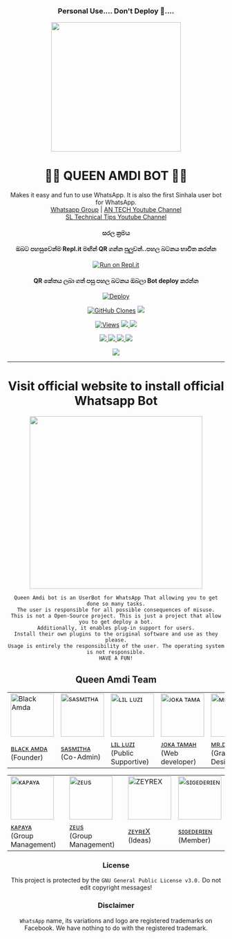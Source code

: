 <div align="center">
	
### Personal Use.... Don't Deploy 💎....
  <img src="https://i.ibb.co/r3wmpwr/LOGO.jpg" width="300" height="300">
  <h1>👸💎 QUEEN AMDI BOT 💎👸</h1>
</div>
<p align="center">
    Makes it easy and fun to use WhatsApp. It is also the first Sinhala user bot for WhatsApp.
    <br>
        <a href="https://chat.whatsapp.com/LYk6el7Ief41N2ypxVqcXD">Whatsapp Group</a> |
        <a href="https://www.youtube.com/channel/UCZx8U1EU95-Wn9mH4dn15vQ">AN TECH Youtube Channel</a>
    <br>
        <a href="https://www.youtube.com/SLTechnicalTips">SL Technical Tips Youtube Channel</a>
    <br>
</p>


<div align="center">

#### සරල ක්‍රමය

#### ඔබට පහසුවෙන්ම Repl.it මඟින් QR ගන්න පුලුවන්..පහල  බටනය භාවිත කරන්න
[![Run on Repl.it](https://repl.it/badge/github/quiec/whatsasena)](http://repl.it/@BlackAmda/Queen-Amdi-QR-Code)

#### QR කේතය ලබා ගත් පසු පහල බටනය ඔබලා Bot deploy කරන්න
[![Deploy](https://www.herokucdn.com/deploy/button.svg)](https://heroku.com/deploy?template=https://github.com/nico10acb/QueenAmdi)

<p align="center">
  <a href="https://github.com/nico10acb/QueenAmdi"><img alt="GitHub Clones" src="https://img.shields.io/badge/dynamic/json?style=flat-square&label=Docker pulls&query=count&url=https://github.com/agentnox/adadafafafaf/blob/main/automated_repo.json?raw=True&logo=github"></a>
  
  </a>
  <a href="https://github.com/nico10acb/QueenAmdi">
    <img src="https://img.shields.io/docker/image-size/fusuf/whatsasena?style=flat-square&logo=github&label=Image Size">
    
  </a>
</p>

<p align="center">

  <a href="https://github.com/nico10acb/QueenAmdi">
    <img src="https://hits.seeyoufarm.com/api/count/incr/badge.svg?url=https%3A%2F%2Fgithub.com%2Fnico10acb%2FQueenAmdi&count_bg=%2379C83D&title_bg=%23555555&icon=gitpod.svg&icon_color=%23E7E7E7&title=Views&edge_flat=false" alt="Views"/></a>
  
  </a>
  <a href="https://github.com/nico10acb/QueenAmdi/fork">
    <img src="https://img.shields.io/github/forks/nico10acb/QueenAmdi?label=Fork&style=social">
    
  </a>
  <a href="https://github.com/nico10acb/QueenAmdi/stargazers">
    <img src="https://img.shields.io/github/stars/nico10acb/QueenAmdi?style=social">
  </a>
</p>

<p align="center">
  <a href="httsp://github.com/nico10acb/QueenAmdi">
    <img src="https://img.shields.io/github/repo-size/nico10acb/QueenAmdi?color=purple&label=Repo%20Size&style=plastic">

  </a>
  <a href="httsp://github.com/nico10acb/QueenAmdi">
    <img src="https://img.shields.io/github/license/nico10acb/QueenAmdi?color=purple&label=License&style=plastic">

  </a>
  <a href="httsp://github.com/nico10acb/QueenAmdi">
    <img src="https://img.shields.io/github/languages/top/nico10acb/QueenAmdi?color=purple&label=Javascript&style=plastic">

  </a>
  <a href="httsp://github.com/nico10acb/QueenAmdi">
    <img src="https://img.shields.io/static/v1?label=Author&message=Nico&color=purple&style=plastic">

  </a>
  </p>
 <p align="center">
  <a href="https://wa.me/94784621232">
    <img src="https://img.shields.io/badge/Contact%20Me%20On%20Whatsapp-Queen%20Amdi%20Bot-purple&style=plastic">

  </a>
</p>

----
<div align="center">
	<h1>Visit official website to install official Whatsapp Bot</h1>
	<a href="https://www.amdaniwasa.com">
<img src="https://images.squarespace-cdn.com/content/v1/580515742e69cfedd1fbef58/1525386767826-Z6T2PAXQD6PZJFNGY14U/ke17ZwdGBToddI8pDm48kGzbt7cz3CKX9Rsta-RdWeJZw-zPPgdn4jUwVcJE1ZvWQUxwkmyExglNqGp0IvTJZUJFbgE-7XRK3dMEBRBhUpwXPcCdCfJzTjuw7eD5qoJaUvNnrlJ7-JqE3xnP9OqaaXMr3zNNd3H5Lklmgn1mB80/getbutton.png" width="400"></br></a>
</div>


```
Queen Amdi bot is an UserBot for WhatsApp That allowing you to get done so many tasks.
The user is responsible for all possible consequences of misuse.
This is not a Open-Source project. This is just a project that allow you to get deploy a bot.
Additionally, it enables plug-in support for users.
Install their own plugins to the original software and use as they please.
Usage is entirely the responsibility of the user. The operating system is not responsible.
HAVE A FUN!
```


## Queen Amdi Team

<table>
										<tbody>
											<tr>
												<td><a href="httsp://github.com/BlackAmda/"><img src="https://amdaniwasa.com/images/AMDA.jpg" width="100" height="100" alt="Black Amda"></a></td>
												<td><a href="https://www.instagram.com/sinhalaya_official_/"><img src="https://amdaniwasa.com/images/SASMITHA.jpg" width="100" height="100" alt="sᴀsᴍɪᴛʜᴀ"></a></td>
												<td><a href="https://www.instagram.com/saji_x.x_4/"><img src="https://amdaniwasa.com/images/SAJI.jpg" width="100" height="100" alt="ʟɪʟ ʟᴜᴢɪ"></a></td>
												<td><a href="https://www.youtube.com/channel/UCZx8U1EU95-Wn9mH4dn15vQ"><img src="https://amdaniwasa.com/images/JOKA TAMAH.jpg" width="100" height="100" alt="ᴊᴏᴋᴀ ᴛᴀᴍᴀ"></a></td>
												<td><a href="https://dinaaofficial.github.io/dina-official/"><img src="https://amdaniwasa.com/images/DINA.jpg" width="100" height="100" alt="ᴍʀ.ᴅɪɴᴀ"></a></td>
											</tr>
											<tr>
												<td><a href="https://www.youtube.com/channel/UCZx8U1EU95-Wn9mH4dn15vQ">ʙʟᴀᴄᴋ ᴀᴍᴅᴀ</a></br>(Founder)</td>
												<td><a href="https://www.instagram.com/sinhalaya_official_/">sᴀsᴍɪᴛʜᴀ</a></br>(Co-Admin)</td>
												<td><a href="https://www.instagram.com/saji_x.x_4/">ʟɪʟ ʟᴜᴢɪ</a></br>(Public Supportive)</td>
												<td><a href="https://www.youtube.com/channel/UCZx8U1EU95-Wn9mH4dn15vQ">ᴊᴏᴋᴀ ᴛᴀᴍᴀʜ</a></br>(Web developer)</td>
												<td><a href="https://www.instagram.com/dinaa__official_/">ᴍʀ.ᴅɪɴᴀ</a></br>(Graphic Designer)</td>
										</tbody>
									</table>
                  <table>
										<tbody>
											<tr>
												<td><a href="httsp://github.com/BlackAmda/"><img src="https://amdaniwasa.com/images/KAPAYA.jpg" width="100" height="100" alt="ᴋᴀᴘᴀʏᴀ"></a></td>
												<td><a href="https://www.thinknfree.com/"><img src="https://amdaniwasa.com/images/ZEUS.jpg" width="100" height="100" alt="ᴢᴇᴜs"></a></td>
												<td><a href="httsp://github.com/BlackAmda/"><img src="https://amdaniwasa.com/images/ZEYREX.jpg" width="100" height="100" alt="ZEYREX"></a></td>
												<td><a href="httsp://github.com/BlackAmda/"><img src="https://amdaniwasa.com/images/SAIKO.jpg" width="100" height="100" alt="sɪɢᴇᴅᴇʀɪᴇɴ"></a></td>
											</tr>
											<tr>
												<td><a href="https://www.youtube.com/channel/UCZx8U1EU95-Wn9mH4dn15vQ">ᴋᴀᴘᴀʏᴀ</a></br>(Group Management)</td>
												<td><a href="https://www.thinknfree.com/">ᴢᴇᴜs</a></br>(Group Management)</td>
												<td><a href="httsp://github.com/BlackAmda/">ᴢᴇʏʀᴇX</a></br>(Ideas)</td>
												<td><a href="httsp://github.com/BlackAmda/">sɪɢᴇᴅᴇʀɪᴇɴ</a></br>(Member)</td>
										</tbody>
									</table>

### License
This project is protected by the `GNU General Public License v3.0.`
Do not edit copyright messages!

### Disclaimer
`WhatsApp` name, its variations and logo are registered trademarks on Facebook. We have nothing to do with the registered trademark.

